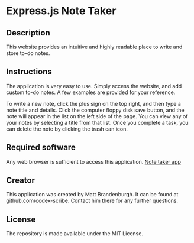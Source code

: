 # Express.js Note Taker

## Description
This website provides an intuitive and highly readable place to write and store to-do notes.  

## Instructions
The application is very easy to use.  Simply access the website, and add custom to-do notes.  A few examples are provided for your reference.

To write a new note, click the plus sign on the top right, and then type a note title and details.  Click the computer floppy disk save button, and the note will appear in the list on the left side of the page.  You can view any of your notes by selecting a title from that list.  Once you complete a task, you can delete the note by clicking the trash can icon.

## Required software
Any web browser is sufficient to access this application.
[Note taker app](https://stark-forest-43737.herokuapp.com/notes)

## Creator
This application was created by Matt Brandenburgh.  It can be found at github.com/codex-scribe.  Contact him there for any further questions.

## License
The repository is made available under the MIT License.